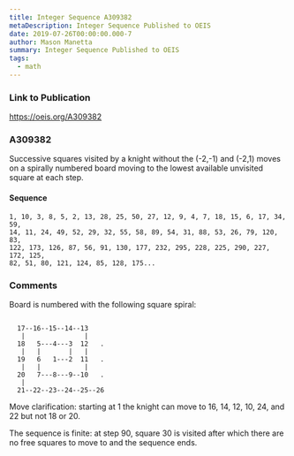 ```yaml
---
title: Integer Sequence A309382
metaDescription: Integer Sequence Published to OEIS
date: 2019-07-26T00:00:00.000-7
author: Mason Manetta
summary: Integer Sequence Published to OEIS
tags:
  - math
---
```


### Link to Publication 
https://oeis.org/A309382

### A309382
Successive squares visited by a knight without the (-2,-1) and (-2,1) moves on a spirally numbered board moving to the lowest available unvisited square at each step. 

#### Sequence 
``` text/2-3
1, 10, 3, 8, 5, 2, 13, 28, 25, 50, 27, 12, 9, 4, 7, 18, 15, 6, 17, 34, 59, 
14, 11, 24, 49, 52, 29, 32, 55, 58, 89, 54, 31, 88, 53, 26, 79, 120, 83, 
122, 173, 126, 87, 56, 91, 130, 177, 232, 295, 228, 225, 290, 227, 172, 125, 
82, 51, 80, 121, 124, 85, 128, 175...
```

### Comments 

Board is numbered with the following square spiral:
```text/2-3

  17--16--15--14--13
   |               |
  18   5---4---3  12   .
   |   |       |   |
  19   6   1---2  11   .
   |   |           |
  20   7---8---9--10   .
   |
  21--22--23--24--25--26

```

Move clarification: starting at 1 the knight can move to 16, 14, 12, 10, 24, and 22 but not 18 or 20.

The sequence is finite: at step 90, square 30 is visited after which there are no free squares to move to and the sequence ends. 

